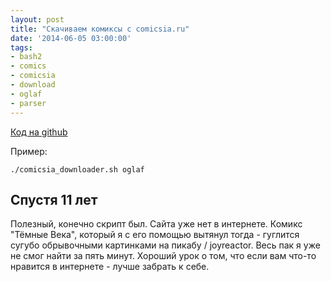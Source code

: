 ```yaml
---
layout: post
title: "Скачиваем комиксы с comicsia.ru"
date: '2014-06-05 03:00:00'
tags:
- bash2
- comics
- comicsia
- download
- oglaf
- parser
---
```


[Код на github](https://github.com/hordecore/useful_scripts/blob/master/comicsia_downloader.sh)

Пример:

``` shell
./comicsia_downloader.sh oglaf
```

## Спустя 11 лет

Полезный, конечно скрипт был. Сайта уже нет в интернете. Комикс "Тёмные Века", который я с его помощью вытянул тогда - гуглится сугубо обрывочными картинками на пикабу / joyreactor. Весь пак я уже не смог найти за пять минут. Хороший урок о том, что если вам что-то нравится в интернете - лучше забрать к себе.